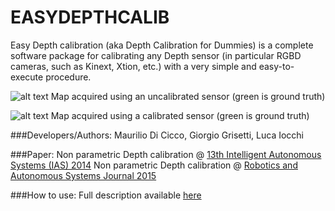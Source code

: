 # EASYDEPTHCALIB

Easy Depth calibration (aka Depth Calibration for Dummies) is a complete software package for calibrating any Depth sensor (in particular RGBD cameras, such as Kinext, Xtion, etc.) with a very simple and easy-to-execute procedure.

![alt text](http://www.mauriliodicicco.com/wp-content/uploads/2015/02/newxtion-calib-ann_crop.png "UnCalibrated sensor")
Map acquired using an uncalibrated sensor (green is ground truth)

![alt text](http://www.mauriliodicicco.com/wp-content/uploads/2015/02/newxtion-calib-knn_crop.png "Calibrated sensor")
Map acquired using a calibrated sensor (green is ground truth)

###Developers/Authors:
Maurilio Di Cicco, Giorgio Grisetti, Luca Iocchi

###Paper:
Non parametric Depth calibration @ [13th Intelligent Autonomous Systems (IAS) 2014](http://link.springer.com/chapter/10.1007%2F978-3-319-08338-4_67)
Non parametric Depth calibration @ [Robotics and Autonomous Systems Journal 2015](http://www.sciencedirect.com/science/article/pii/S0921889015001724)

###How to use:
Full description available [here](http://www.mauriliodicicco.com/non-parametric-depth-calibration/)
